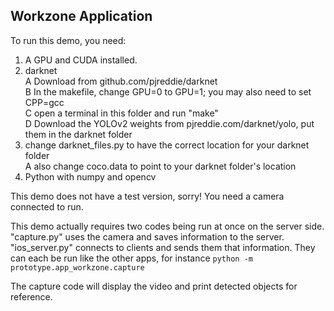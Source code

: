 ## Workzone Application
To run this demo, you need:

1. A GPU and CUDA installed.
2. darknet  
   A  Download from github.com/pjreddie/darknet  
   B  In the makefile, change GPU=0 to GPU=1; you may also need to set CPP=gcc  
   C  open a terminal in this folder and run "make"  
   D  Download the YOLOv2 weights from pjreddie.com/darknet/yolo, put them in the darknet folder  
3. change darknet_files.py to have the correct location for your darknet folder  
   A  also change coco.data to point to your darknet folder's location  
4. Python with numpy and opencv


This demo does not have a test version, sorry! You need a camera connected to run.

This demo actually requires two codes being run at once on the server side. "capture.py" uses the camera and saves information to the server. "ios_server.py" connects to clients and sends them that information.
They can each be run like the other apps, for instance `python -m prototype.app_workzone.capture`

The capture code will display the video and print detected objects for reference.
